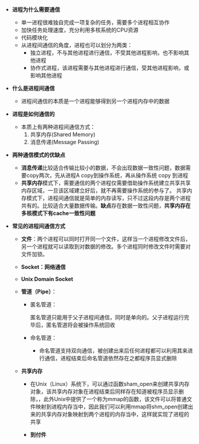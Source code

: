 - **进程为什么需要通信**
  - 单一进程很难独自完成一项复杂的任务，需要多个进程相互协作
  - 加快任务处理速度，充分利用多核系统的CPU资源
  - 代码模块化
  - 从进程间通信的角度，进程也可以划分为两类：
    - 独立进程，不与其他进程进行通信，不受其他进程影响，也不影响其他进程
    - 协作式进程，该进程需要与其他进程进行通信，受其他进程影响，或影响其他进程

- **什么是进程间通信**

  - 进程间通信的本质是一个进程能够得到另一个进程内存中的数据

- **进程是如何通信的**

  - 本质上有两种进程间通信方式：
    1. 共享内存(Shared Memory)
    2. 消息传递(Message Passing)

- **两种通信模式的优缺点**

  - **消息传递**比较适合传输比较小的数据，不会出现数据一致性问题，数据需要copy两次，先从进程A copy到操作系统，再从操作系统 copy 到进程
  - **共享内存**模式下，需要通信的两个进程仅需要借助操作系统建立共享共享内存区域，一旦该区域建立好后，就不再需要操作系统的参与了。  共享内存模式下，进程间通信就是简单的内存读写，只不过这段内存是两个进程共有的。比较适合大量数据传输。**缺点**存在数据一致性问题，**共享内存在多核模式下有cache一致性问题**

- **常见的进程间通信方式**

  - **文件**：两个进程可以同时打开同一个文件，这样当一个进程修改文件后，另一个进程就可以读取到对数据的修改。多个进程同时修改文件时需要对文件加锁。

  - **Socket：网络通信**

  - **Unix Domain Socket**

  - **管道（Pipe）**：

    - 匿名管道：

      匿名管道只能用于父子进程间通信，同时是单向的。父子进程运行完毕后，匿名管道将会被操作系统回收

    - 命名管道：

      - 命名管道支持双向通信，被创建出来后任何进程都可以利用其来进行通信，进程结束后命名管道依然存在之都程序员显式删除

  - **共享内存**

    - 在Unix（Linux）系统下，可以通过函数sham_open来创建共享内存对象，该共享内存对象在进程结束后同样存在知道被程序员显示删除，，此外Unix中提供了一个称为mmap的函数，该文件可以将普通文件映射到进程内存当中，因此我们可以利用mmap将shm_open创建出来的共享内存对象映射到两个进程的内存当中，这样就实现了进程的共享

    - **到付件**

      

      